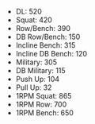 * DL: 520
*  Squat: 420
*  Row/Bench: 390
*  DB Row/Bench: 150
*  Incline Bench: 315
*  Incline DB Bench: 120
*  Military: 305
*  DB Military: 115
*  Push Up: 104
*  Pull Up: 32
*  1RPM Squat: 865
*  1RPM Row: 700
*  1RPM Bench: 650
